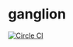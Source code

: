 # ganglion
[![Circle CI](https://circleci.com/gh/roylines/ganglion/tree/master.svg?style=svg)](https://circleci.com/gh/roylines/ganglion/tree/master)
